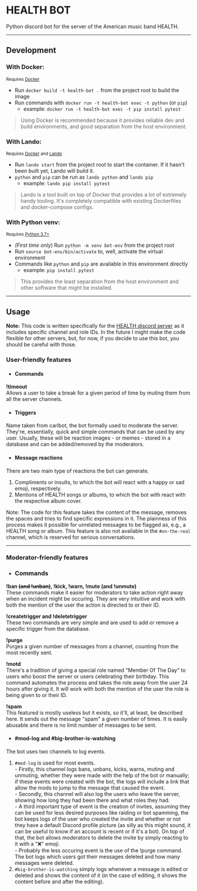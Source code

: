# HEALTH BOT
Python discord bot for the server of the American music band HEALTH.

---

## Development

### With Docker:

<small>Requires [Docker](https://docs.docker.com/engine/install/)</small>

- Run `docker build -t health-bot .` from the project root to build the image
- Run commands with `docker run -t health-bot exec -t python` (or `pip`)
  - example: `docker run -t health-bot exec -t pip install pytest`

> Using Docker is recommended because it provides reliable dev and build environments, and good separation from the host environment.

### With Lando:

<small>Requires [Docker](https://docs.docker.com/engine/install/) and [Lando](https://lando.dev/download/)</small>

- Run `lando start` from the project root to start the container. If it hasn't been built yet, Lando will build it.
- `python` and `pip` can be run as `lando python` and `lando pip`
  - example: `lando pip install pytest`

> Lando is a tool built on top of Docker that provides a lot of extremely handy tooling. It's completely compatible with existing Dockerfiles and docker-compose configs.

### With Python venv:

<small>Requires [Python 3.7+](https://www.python.org/downloads/)</small>

- *(First time only*) Run `python -m venv bot-env` from the project root
- Run `source bot-env/bin/activate` to, well, activate the virtual environment
- Commands like `python` and `pip` are available in this environment directly
  - example: `pip install pytest`

> This provides the least separation from the host environment and other software that might be installed.

---
## Usage

**Note:** This code is written specifically for the [HEALTH discord server](http://discord.gg/health "HEALTH discord server") as it includes specific channel and role IDs. In the future I might make the code flexible for other servers, but, for now, if you decide to use this bot, you should be careful with those.

### User-friendly features


- #### Commands
**!timeout**<br>
Allows a user to take a break for a given period of time by muting them from all the server channels.

- #### Triggers
Name taken from carlbot, the bot formally used to moderate the server. They're, essentially, quick and simple commands that can be used by any user.
Usually, these will be reaction images - or memes - stored in a database and can be added/removed by the moderators.

- #### Message reactions
There are two main type of reactions the bot can generate.
  1. Compliments or insults, to which the bot will react with a happy or sad emoji, respectively.
  2. Mentions of HEALTH songs or albums, to which the bot with react with the respective album cover.

Note: The code for this feature takes the content of the message, removes the spaces and tries to find specific expressions in it. The plainness of this process makes it possible for unrelated messages to be flagged as, e.g., a HEALTH song or album. This feature is also not available in the ``#on-the-real`` channel, which is reserved for serious conversations.

---

### Moderator-friendly features
- ### Commands
**!ban ~~(and !unban)~~, !kick, !warn, !mute (and !unmute)**<br>
These commands make it easier for moderators to take action right away when an incident might be occuring. They are very intuitive and work with both the mention of the user the action is directed to or their ID.

**!createtrigger and !deletetrigger**<br>
These two commands are very simple and are used to add or remove a specific trigger from the database.

**!purge**<br>
Purges a given number of messages from a channel, counting from the most recently sent.

**!motd**<br>
There's a tradition of giving a special role named "Member Of The Day" to users who boost the server or users celebrating their birthday. This command automates the process and takes the role away from the user 24 hours after giving it. It will work with both the mention of the user the role is being given to or their ID.

**!spam**<br>
This featured is mostly useless but it exists, so it'll, at least, be described here. It sends out the message "spam" a given number of times. It is easily abusable and there is no limit number of messages to be sent.

- #### #mod-log and #big-brother-is-watching
The bot uses two channels to log events.
  1. ``#mod-log`` is used for most events.<br>
    - Firstly, this channel logs bans, unbans, kicks, warns, muting and unmuting, whether they were made with the help of the bot or manually; if these events were created with the bot, the logs will include a link that allow the mods to jump to the message that caused the event.<br>
    - Secondly, this channel will also log the users who leave the server, showing how long they had been there and what roles they had.<br>
    - A third important type of event is the creation of invites, assuming they can be used for less desired purposes like raiding or bot spamming, the bot keeps logs of the user who created the invite and whether or not they have a default Discord profile picture (as silly as this might sound, it can be useful to know if an account is recent or if it's a bot). On top of that, the bot allows moderators to delete the invite by simply reacting to it with a "❌" emoji.<br>
    - Probably the less occuring event is the use of the !purge command. The bot logs which users got their messages deleted and how many messages were deleted.
  2. ``#big-brother-is-watching`` simply logs whenever a message is edited or deleted and shows the content of it (in the case of editing, it shows the content before and after the editing).

